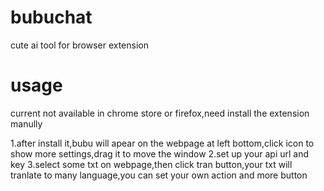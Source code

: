 # bubuchat
cute ai tool for browser extension 


# usage
current not available in chrome store or firefox,need install the extension manully

1.after install it,bubu will apear on the webpage at left bottom,click icon to show more settings,drag it to move the window
2.set up your api url and key
3.select some txt on webpage,then click tran button,your txt will tranlate to many language,you can set your own action and more button 